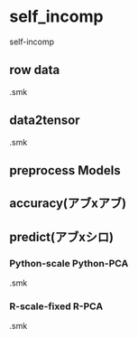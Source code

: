 # self_incomp
self-incomp
## row data
.smk
## data2tensor
.smk

## preprocess Models

## accuracy(アブxアブ)

## predict(アブxシロ)
### Python-scale Python-PCA
.smk

### R-scale-fixed R-PCA
.smk